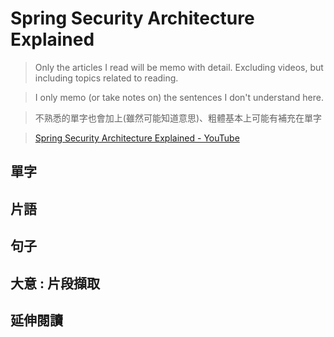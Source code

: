 # Spring Security Architecture Explained

> Only the articles I read will be memo with detail. Excluding videos, but including topics related to reading.

> I only memo (or take notes on) the sentences I don't understand here.

> 不熟悉的單字也會加上(雖然可能知道意思)、粗體基本上可能有補充在單字

> [Spring Security Architecture Explained - YouTube](https://youtu.be/h-9vhFeM3MY?si=nysOT5FJa6vI0Jxj)

## 單字

## 片語

## 句子

## 大意 : 片段擷取

## 延伸閱讀
